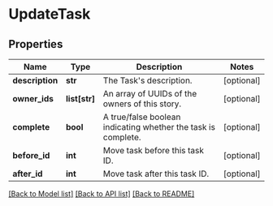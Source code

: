 # UpdateTask

## Properties
Name | Type | Description | Notes
------------ | ------------- | ------------- | -------------
**description** | **str** | The Task&#x27;s description. | [optional] 
**owner_ids** | **list[str]** | An array of UUIDs of the owners of this story. | [optional] 
**complete** | **bool** | A true/false boolean indicating whether the task is complete. | [optional] 
**before_id** | **int** | Move task before this task ID. | [optional] 
**after_id** | **int** | Move task after this task ID. | [optional] 

[[Back to Model list]](../README.md#documentation-for-models) [[Back to API list]](../README.md#documentation-for-api-endpoints) [[Back to README]](../README.md)

